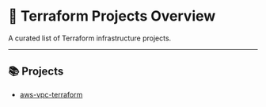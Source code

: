 # 📁 Terraform Projects Overview

A curated list of Terraform infrastructure projects.

---

## 📚 Projects

- [aws-vpc-terraform](vpc/README.md)
